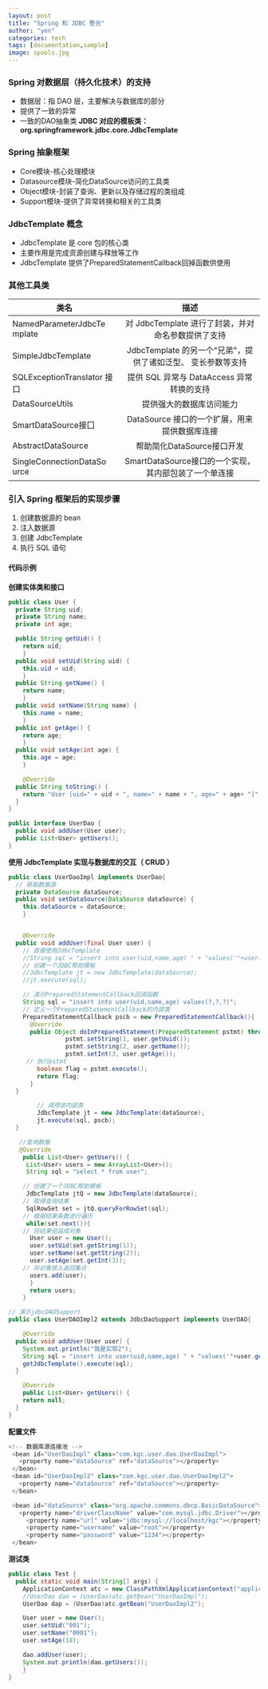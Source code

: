 ```yaml
---
layout: post
title: "Spring 和 JDBC 整合"
author: "yen"
categories: tech
tags: [documentation,sample]
image: spools.jpg
---
```

### Spring 对数据层（持久化技术）的支持
- 数据层：指 DAO 层，主要解决与数据库的部分
- 提供了一致的异常
- 一致的DAO抽象类
**JDBC 对应的模板类：org.springframework.jdbc.core.JdbcTemplate**  

### Spring 抽象框架
- Core模块-核心处理模块
- Datasource模块-简化DataSource访问的工具类
- Object模块-封装了查询、更新以及存储过程的类组成
- Support模块-提供了异常转换和相关的工具类

### JdbcTemplate 概念
- JdbcTemplate 是 core 包的核心类
- 主要作用是完成资源创建与释放等工作
- JdbcTemplate 提供了PreparedStatementCallback回掉函数供使用

### 其他工具类
| 类名 | 描述 |
| - | :-: |
| NamedParameterJdbcTe mpIate | 对 JdbcTemplate 进行了封装，并对命名参数提供了支持 |  
| SimpleJdbcTempIate | JdbcTemplate 的另一个"兄弟"，提供了诸如泛型、 变长参数等支持 |
| SQLExceptionTransIator 接口 | 提供 SQL 异常与 DataAccess 异常转换的支持 |
| DataSourceUtils | 提供强大的数据库访问能力 |
| SmartDataSource接囗 | DataSource 接口的一个扩展，用来提供数据库连接 |
| AbstractDataSource | 帮助简化DataSource接口开发 |
| SingleConnectionDataSo urce | SmartDataSource接口的一个实现，其内部包装了一个单连接 |

### 引入 Spring 框架后的实现步骤
1. 创建数据源的 bean
2. 注入数据源
3. 创建 JdbcTemplate
4. 执行 SQL 语句

#### 代码示例
**创建实体类和接口**
~~~java
public class User {
  private String uid;
  private String name;
  private int age;

  public String getUid() {
    return uid;
	}
  public void setUid(String uid) {
    this.uid = uid;
	}
  public String getName() {
    return name;
	}
  public void setName(String name) {
    this.name = name;
	}
  public int getAge() {
    return age;
	}
  public void setAge(int age) {
    this.age = age;
	}

	@Override
  public String toString() {
    return "User [uid=" + uid + ", name=" + name + ", age=" + age+ "]";
  }
}
~~~
~~~java
public interface UserDao {
  public void addUser(User user);
  public List<User> getUsers();
}
~~~

**使用 JdbcTemplate 实现与数据库的交互（ CRUD ）**
~~~java
public class UserDaoImpl implements UserDao{
  // 获取数据源
  private DataSource dataSource;
  public void setDataSource(DataSource dataSource) {
    this.dataSource = dataSource;
	}


	@Override
  public void addUser(final User user) {
    // 直接使用JdbcTemplate
    //String sql = "insert into user(uid,name,age) " + "values('"+user.getUid()+"','"+user.getName()+"',"+user.getAge()+")";
    // 创建一个JDBC帮助模板
    //JdbcTemplate jt = new JdbcTemplate(dataSource);
    //jt.execute(sql);

    // 演示PreparedStatementCallback回调函数
    String sql = "insert into user(uid,name,age) values(?,?,?)";
    // 定义一个PreparedStatementCallback的内部类
    PreparedStatementCallback pscb = new PreparedStatementCallback(){
      @Override
      public Object doInPreparedStatement(PreparedStatement pstmt) throws SQLException, DataAccessException {
				pstmt.setString(1, user.getUuid());
				pstmt.setString(2, user.getName());
				pstmt.setInt(3, user.getAge());
     // 执行pstmt
        boolean flag = pstmt.execute();
        return flag;
      }
  }

		// 调用该内部类
		JdbcTemplate jt = new JdbcTemplate(dataSource);
		jt.execute(sql, pscb);
  }

   //查询数据
   @Override
    public List<User> getUsers() {
     List<User> users = new ArrayList<User>();
     String sql = "select * from user";

    // 创建了一个JDBC帮助模板
     JdbcTemplate jtQ = new JdbcTemplate(dataSource);
    // 取得查询结果
     SqlRowSet set = jtQ.queryForRowSet(sql);
    // 根据结果条数进行遍历
     while(set.next()){
    // 将结果组装成对象
      User user = new User();
      user.setUid(set.getString(1));
      user.setName(set.getString(2));
      user.setAge(set.getInt(3));
    // 将对象放入返回集合
      users.add(user);
      }
      return users;
    }
~~~
~~~java
// 演示jdbcDAOSupport
public class UserDAOImpl2 extends JdbcDaoSupport implements UserDAO{

	@Override
  public void addUser(User user) {
    System.out.println("我是实现2");
    String sql = "insert into user(uid,name,age) " + "values('"+user.getUuid()+"','"+user.getName()+"',"+user.getAge()+")";
    getJdbcTemplate().execute(sql);
  }

	@Override
	public List<User> getUsers() {
    return null;
  }
}
~~~

**配置文件**
~~~java
<!-- 数据库源连接池 -->
 <bean id="UserDaoImpl" class="com.kgc.user.dao.UserDaoImpl">
   <property name="dataSource" ref="dataSource"></property>
 </bean>
 <bean id="UserDaoImpl2" class="com.kgc.user.dao.UserDaoImpl2">
   <property name="dataSource" ref="dataSource"></property>
 </bean>

 <bean id="dataSource" class="org.apache.commons.dbcp.BasicDataSource">
   <property name="driverClassName" value="com.mysql.jdbc.Driver"></property>
	 <property name="url" value="jdbc:mysql://localhost/kgc"></property>
	 <property name="username" value="root"></property>
	 <property name="password" value="1234"></property>
 </bean>
~~~

**测试类**
~~~java
public class Test {
  public static void main(String[] args) {
    ApplicationContext atc = new ClassPathXmlApplicationContext("applicationContext.xml");
    //UserDao dao = (UserDao)atc.getBean("UserDaoImpl");
    UserDao dap = (UserDao)atc.getBean("UserDaoImpl2");

    User user = new User();
    user.setUid("001");
    user.setName("0001");
    user.setAge(18);

    dao.addUser(user);
    System.out.println(dao.getUsers());
	}
}
~~~
